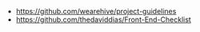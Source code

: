 - https://github.com/wearehive/project-guidelines
- https://github.com/thedaviddias/Front-End-Checklist
